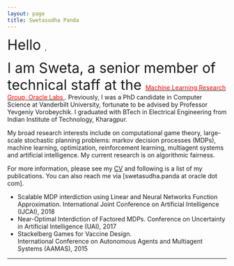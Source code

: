 ```yaml
---
layout: page
title: Swetasudha Panda
---
```



<font size="6"> Hello </font>,

<font size="6"> I am Sweta, a senior member of technical staff at the </font>  [<font color="red"> Machine Learning Research Group, Oracle Labs </font>](https://labs.oracle.com/pls/apex/f?p=labs:49:::::P49_PROJECT_ID:7). Previously, I was a PhD candidate in Computer Science at Vanderbilt University, fortunate to be advised by Professor Yevgeniy Vorobeychik. I graduated with BTech in Electrical Engineering from Indian Institute of Technology, Kharagpur.  

My broad research interests include on computational game theory, large-scale stochastic planning problems: markov decision processes (MDPs), machine learning, optimization, reinforcement learning, multiagent systems and artificial intelligence. My current research is on algorithmic fairness. 

For more information, please see my  [CV](https://www.dropbox.com/s/sfvmslymrgmpudt/CV_Sweta_Panda.pdf?dl=0)  and following is a list of my publications. You can also reach me via [swetasudha.panda at oracle dot com].


- Scalable MDP interdiction using Linear and Neural Networks Function Approximation. 
  International Joint Conference on Artificial Intelligence (IJCAI), 2018
- Near-Optimal Interdiction of Factored MDPs. 
  Conference on Uncertainty in Artificial Intelligence (UAI), 2017
- Stackelberg Games for Vaccine Design.  
  International Conference on Autonomous Agents and Multiagent Systems (AAMAS), 2015


---



